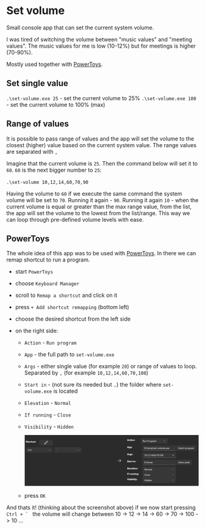 # Set volume

Small console app that can set the current system volume.

I was tired of switching the volume between "music values" and "meeting values". The music values for me is low (10-12%) but for meetings is higher (70-90%).

Mostly used together with [PowerToys](https://learn.microsoft.com/en-us/windows/powertoys/).

## Set single value

`.\set-volume.exe 25` - set the current volume to 25%
`.\set-volume.exe 100` - set the current volume to 100% (max)

## Range of values

It is possible to pass range of values and the app will set the volume to the closest (higher) value based on the current system value. The range values are separated with `,`

Imagine that the current volume is `25`. Then the command below will set it to `60`. `60` is the next bigger number to `25`:

`.\set-volume 10,12,14,60,70,90`

Having the volume to `60` if we execute the same command the system volume will be set to `70`.
Running it again - `90`.
Running it again `10` - when the current volume is equal or greater than the max range value, from the list, the app will set the volume to the lowest from the list/range. This way we can loop through pre-defined volume levels with ease.

## PowerToys

The whole idea of this app was to be used with [PowerToys](https://learn.microsoft.com/en-us/windows/powertoys/). In there we can remap shortcut to run a program.

- start `PowerToys`
- choose `Keyboard Manager`
- scroll to `Remap a shortcut` and click on it
- press `+ Add shortcut remapping` (bottom left)
- choose the desired shortcut from the left side
- on the right side:

  - `Action` - `Run program`
  - `App` - the full path to `set-volume.exe`
  - `Args` - either single value (for example `20`) or range of values to loop. Separated by `,` (for example `10,12,14,60,70,100`)
  - `Start in` - (not sure its needed but ..) the folder where `set-volume.exe` is located
  - `Elevation` - `Normal`
  - `If running` - `Close`
  - `Visibility` - `Hidden`

    ![PowerToys config](./assets/powertoys_setup.png)

  - press `OK`

And thats it! (thinking about the screenshot above) if we now start pressing ``Ctrl + ` `` the volume will change between 10 -> 12 -> 14 -> 60 -> 70 -> 100 -> 10 ...
